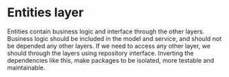 # Entities layer

Entities contain business logic and interface through the other layers.
Business logic should be included in the model and service, and should not be depended any other layers. 
If we need to access any other layer, we should through the layers using repository interface. 
Inverting the dependencies like this, make packages to be isolated, more testable and maintainable.

